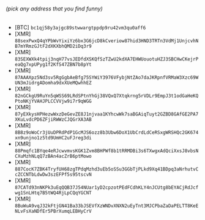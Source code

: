 ###### (pick any address that you find funny)
- [BTC] `bc1qj58y3ajgc89stwwargtppdp9ru42vm3qu0aff6`
- [XMR] `88sexPwxQ4qYPbWvYixiYz6bx3G6jcD8kCveriow87hid3HND3TRTn3VdMj1UnjcvhNB7mYRmzGJtF2dXKXbhQMD2iDq3r9`
- [XMR] `83SEXWXk4tpij3nqH77vsJEDfdXSKQfSzTZwU2kdXA7EHWUouotuHZJ3SBCHwCKejrPeaQg7xpUPyg1f2KfS47ZBN7b8pYt`
- [XMR] `87AAAXpz5Nd3sv5RgGgbAeBfg75SYWiY3976VFybjNtZAo7daJKRpnfVRMaW3Xzc69WUN3mJidrgADomha9dxXUeMQwhhEZ`
- [XMR] `82nGCkgU9RuYn5qWSS69LRdSPtnYhGj38VQxQ7Xtqkrng5rVDLr9EmpJ3t1odGaHeKQPtoNKjYVAHJPLCCVVjw9i7r9qWGG`
- [XMR] `87yEXkysHPHezwWxzDeGevZE8J1njvaa1KYhcwWk7saBGAiqTuyt2GZBD8GAfGE2PA7XKuLvdcPD6ZFjiRWWzCJQGrXA3AB`
- [XMR] `8B8z9oWoCr3jUuDPRdPdP1GcMJS6ozz8b3Ubw6DoX1UbCrdLdCeRSxgWRSHQc2GK674xn9unjno1z5td9UmHC2uFJreg3di`
- [XMR] `88Pmqfc1BYqe4eRJcwvmvsKGK1Zvm8BHPWf8b1tRRMDBi3s6TXwgxAdQciXxsJ8vbsNCXuMzhNLqQ7zBAn4acZrB6ptMowo`
- [XMR] `887CocK7ZBK4TryfUH68zgTPdqMzhd3uEb5oSSu3GGbTjPLkd9Xq41BDpq3aNrhutvCcZCCNTbLdwDw3szEFPf5s95tscvN`
- [XMR] `87CATd93nNKPk3uEqQQB37J54NUar1yD2cpzotPEdFCdhKLY4nJCUtg8bEYACjRdJcfwg1SnLHtq7B5tWQ4RjLpCQqYGCNT`
- [XMR] `8BuWuA9vqJ32kFtjGN41Ba33bJSEVfXzWNDvXNXN2uEyTnt3MJCPbaZaDaPELTT8KeENLvFsXaNDfEr5PBrXumqLEBHyCrV`
